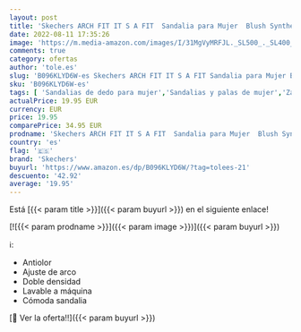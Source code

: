 ```yaml
---
layout: post
title: 'Skechers ARCH FIT IT S A FIT  Sandalia para Mujer  Blush Synthetic  38 EU'
date: 2022-08-11 17:35:26
image: 'https://m.media-amazon.com/images/I/31MgVyMRFJL._SL500_._SL400_.jpg'
comments: true
category: ofertas
author: 'tole.es'
slug: 'B096KLYD6W-es Skechers ARCH FIT IT S A FIT Sandalia para Mujer Blush...'
sku: 'B096KLYD6W-es'
tags: [ 'Sandalias de dedo para mujer','Sandalias y palas de mujer','Zapatos','Zapatos para mujer','Zapatos y complementos','sandalia','skechers','🇪🇸', ]
actualPrice: 19.95 EUR
currency: EUR
price: 19.95
comparePrice: 34.95 EUR
prodname: 'Skechers ARCH FIT IT S A FIT  Sandalia para Mujer  Blush Synthetic  38 EU'
country: 'es'
flag: '🇪🇸'
brand: 'Skechers'
buyurl: 'https://www.amazon.es/dp/B096KLYD6W/?tag=tolees-21'
descuento: '42.92'
average: '19.95'
---
```


Está [{{< param title >}}]({{< param buyurl >}}) en el siguiente enlace!

[![{{< param prodname >}}]({{< param image >}})]({{< param buyurl >}})

ℹ️:

- Antiolor
- Ajuste de arco
- Doble densidad
- Lavable a máquina
- Cómoda sandalia

[🛒 Ver la oferta!!]({{< param buyurl >}})
